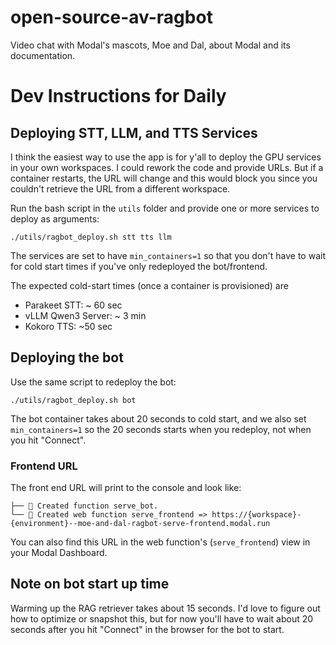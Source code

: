 # open-source-av-ragbot
Video chat with Modal's mascots, Moe and Dal, about Modal and its documentation.

# Dev Instructions for Daily

## Deploying STT, LLM, and TTS Services

I think the easiest way to use the app is for y'all to deploy the GPU services in your own workspaces. I could rework the code and provide URLs. But if a container restarts, the URL will change and this would block you since you couldn't retrieve the URL from a different workspace.

Run the bash script in the `utils` folder and provide one or more services to deploy as arguments:
```
./utils/ragbot_deploy.sh stt tts llm
```
The services are set to have `min_containers=1` so that you don't have to wait for cold start times if you've only redeployed the bot/frontend.

The expected cold-start times (once a container is provisioned) are
- Parakeet STT: ~ 60 sec
- vLLM Qwen3 Server: ~ 3 min
- Kokoro TTS: ~50 sec

## Deploying the bot
Use the same script to redeploy the bot:
```
./utils/ragbot_deploy.sh bot
```

The bot container takes about 20 seconds to cold start, and we also set `min_containers=1` so the 20 seconds starts when you redeploy, not when you hit "Connect".

### Frontend URL
The front end URL will print to the console and look like:
```
├── 🔨 Created function serve_bot.
└── 🔨 Created web function serve_frontend => https://{workspace}-{environment}--moe-and-dal-ragbot-serve-frontend.modal.run
```

You can also find this URL in the web function's (`serve_frontend`) view in your Modal Dashboard.

## Note on bot start up time
Warming up the RAG retriever takes about 15 seconds. I'd love to figure out how to optimize or snapshot this, but for now you'll have to wait about 20 seconds after you hit "Connect" in the browser for the bot to start.
